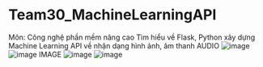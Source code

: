 # Team30_MachineLearningAPI
Môn: Công nghệ phần mềm nâng cao 
Tìm hiểu về Flask, Python xây dựng Machine Learning API về nhận dạng hình ảnh, âm thanh
AUDIO
![image](https://user-images.githubusercontent.com/72864584/185561327-5143cf7f-589f-42fa-a07a-c84419659fe1.png)
![image](https://user-images.githubusercontent.com/72864584/185561396-bb540f81-5f95-4dc4-8c4c-38ba87f2e10a.png)
IMAGE
![image](https://user-images.githubusercontent.com/72864584/185561443-b8aa3153-c7df-40bf-8fdf-661593d40117.png)
![image](https://user-images.githubusercontent.com/72864584/185561473-aefb711f-5162-440b-b3d0-38dacfeaff2c.png)

